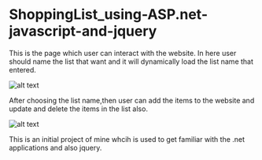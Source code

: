 # ShoppingList_using-ASP.net-javascript-and-jquery

This is the page which user can interact with the website. In here user should name the list that want and it will dynamically load the list name that entered.

![alt text](https://github.com/pasan04/Shopping-List-using-ASP.net-with-javascript-jquery-and-html/blob/master/shoppingList.PNG)


After choosing the list name,then user can add the items to the website and update and delete the items in the list also.


![alt text](https://github.com/pasan04/Shopping-List-using-ASP.net-with-javascript-jquery-and-html/blob/master/list.PNG)

This is an initial project of mine whcih is used to get familiar with the .net applications and also jquery.



